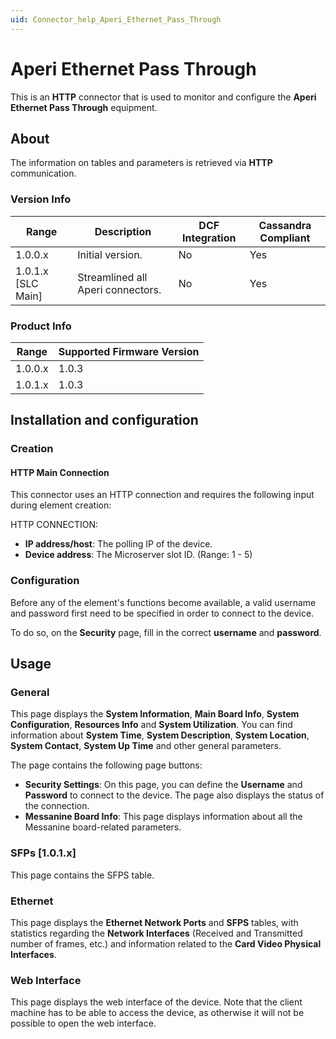```yaml
---
uid: Connector_help_Aperi_Ethernet_Pass_Through
---
```


# Aperi Ethernet Pass Through

This is an **HTTP** connector that is used to monitor and configure the **Aperi Ethernet Pass Through** equipment.

## About

The information on tables and parameters is retrieved via **HTTP** communication.

### Version Info

| Range              | Description                       | DCF Integration | Cassandra Compliant |
|--------------------|-----------------------------------|-----------------|---------------------|
| 1.0.0.x            | Initial version.                  | No              | Yes                 |
| 1.0.1.x [SLC Main] | Streamlined all Aperi connectors. | No              | Yes                 |

### Product Info

| Range   | Supported Firmware Version |
|---------|----------------------------|
| 1.0.0.x | 1.0.3                      |
| 1.0.1.x | 1.0.3                      |

## Installation and configuration

### Creation

#### HTTP Main Connection

This connector uses an HTTP connection and requires the following input during element creation:

HTTP CONNECTION:

- **IP address/host**: The polling IP of the device.
- **Device address**: The Microserver slot ID. (Range: 1 - 5)

### Configuration

Before any of the element's functions become available, a valid username and password first need to be specified in order to connect to the device.

To do so, on the **Security** page, fill in the correct **username** and **password**.

## Usage

### General

This page displays the **System Information**, **Main Board Info**, **System Configuration**, **Resources Info** and **System Utilization**. You can find information about **System Time**, **System Description**, **System Location**, **System Contact**, **System Up Time** and other general parameters.

The page contains the following page buttons:

- **Security Settings**: On this page, you can define the **Username** and **Password** to connect to the device. The page also displays the status of the connection.
- **Messanine Board Info**: This page displays information about all the Messanine board-related parameters.

### SFPs \[1.0.1.x\]

This page contains the SFPS table.

### Ethernet

This page displays the **Ethernet Network Ports** and **SFPS** tables, with statistics regarding the **Network Interfaces** (Received and Transmitted number of frames, etc.) and information related to the **Card Video Physical Interfaces**.

### Web Interface

This page displays the web interface of the device. Note that the client machine has to be able to access the device, as otherwise it will not be possible to open the web interface.
